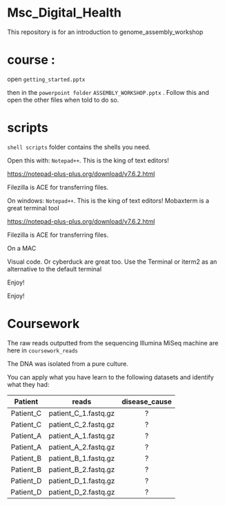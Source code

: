 # Msc_Digital_Health

This repository is for an introduction to genome_assembly_workshop

# course :

open ``getting_started.pptx`` 

then in the ``powerpoint folder``  ``ASSEMBLY_WORKSHOP.pptx`` . Follow this and open the other files when told to do so. 

# scripts

``shell scripts`` folder contains the shells you need. 

Open this with: ``Notepad++``. This is the king of text editors!

https://notepad-plus-plus.org/download/v7.6.2.html

Filezilla is ACE for transferring files. 


On windows:
``Notepad++``. This is the king of text editors! Mobaxterm is a great terminal tool 

https://notepad-plus-plus.org/download/v7.6.2.html

Filezilla is ACE for transferring files. 

On a MAC

Visual code. Or cyberduck are great too. Use the Terminal or iterm2 as an alternative to the default terminal 

Enjoy!

Enjoy!


# Coursework

The raw reads outputted from the sequencing Illumina MiSeq machine are here in 
``coursework_reads ``

The DNA was isolated from a pure culture. 

You can apply what you have learn to the following datasets and identify what they had:

|Patient     |	reads|	disease_cause   |
|:---------: |:-----:| :---------------:|
|Patient_C   |	patient_C_1.fastq.gz	|?|
|Patient_C   |	patient_C_2.fastq.gz	|?|
|Patient_A	 |patient_A_1.fastq.gz	    |?|
|Patient_A	 |patient_A_2.fastq.gz	    |?|
|Patient_B	 |patient_B_1.fastq.gz	    |?|
|Patient_B	 |patient_B_2.fastq.gz	    |?|
|Patient_D   |	patient_D_1.fastq.gz	|?|
|Patient_D   |	patient_D_2.fastq.gz	|?|
